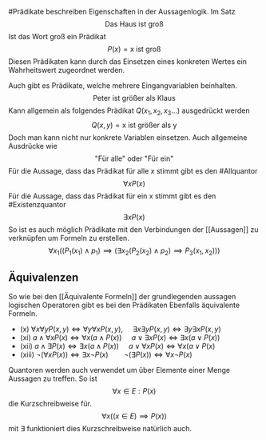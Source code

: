 #Prädikate beschreiben Eigenschaften in der Aussagenlogik. Im Satz
$$
\text{Das Haus ist groß}
$$
Ist das Wort $\text{groß}$ ein Prädikat 
$$
P(x)=\text{x ist groß}
$$
Diesen Prädikaten kann durch das Einsetzen eines konkreten Wertes ein Wahrheitswert zugeordnet werden.

Auch gibt es Prädikate, welche mehrere Eingangvariablen beinhalten.
$$
\text{Peter ist größer als Klaus}
$$
Kann allgemein als folgendes Prädikat $Q(x_{1},x_{2},x_{3}\dots)$ ausgedrückt werden
$$
Q(x,y)=\text{x ist größer als y}
$$
Doch man kann nicht nur konkrete Variablen einsetzen. Auch allgemeine Ausdrücke wie
$$
\text{"Für alle" oder "Für ein"}
$$
Für die Aussage, dass das Prädikat für alle $x$ stimmt gibt es den #Allquantor
$$
\forall xP(x)
$$
Für die Aussage, dass das Prädikat für ein x stimmt gibt es den #Existenzquantor
$$
\exists xP(x)
$$
So ist es auch möglich Prädikate mit den Verbindungen der [[Aussagen]] zu verknüpfen um Formeln zu erstellen.
$$
\forall x_{1}((P_{1}(x_{1})\land p_{1})\implies(\exists x_{2}(P_{2}(x_{2})\land p_{2})\implies P_{3}(x_{1},x_{2})))
$$

## Äquivalenzen
So wie bei den [[Äquivalente Formeln]] der grundlegenden aussagen logischen Operatoren gibt es bei den Prädikaten Ebenfalls äquivalente Formeln.
- (x) $\forall x \forall y P(x,y) \iff \forall y \forall x P(x,y), ~~~~~\exists x \exists y P(x,y) \iff \exists y \exists xP(x,y)$
- (xi) $a\land \forall xP(x) \iff \forall x(a \land P(x))~~~~~a \lor \exists xP(x)\iff \exists x(a\lor P(x))$
- (xii) $a \land \exists P(x) \iff \exists x(a\land P(x))~~~~~a\lor \forall xP(x)\iff \forall x (a\lor P(x)$
- (xiii) $\lnot (\forall xP(x))\iff \exists x\lnot P(x)~~~~~~~~\lnot (\exists P(x))\iff \forall x \lnot P(x)$

Quantoren werden auch verwendet um über Elemente einer Menge Aussagen zu treffen. So ist 
$$
\forall x \in E : P(x)
$$
die Kurzschreibweise für.
$$
\forall x ((x\in E)\implies P(x))
$$
mit $\exists$ funktioniert dies Kurzschreibweise natürlich auch.